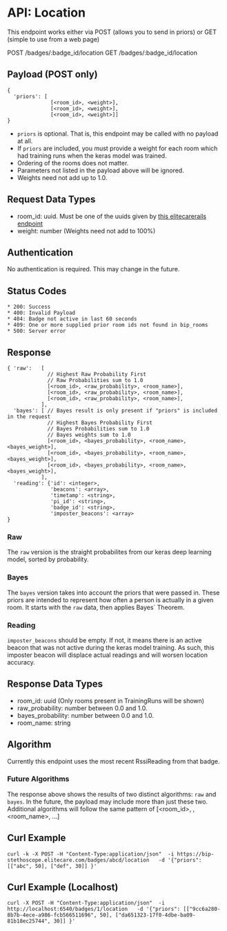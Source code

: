 API: Location
=============

This endpoint works either via POST (allows you to send in priors)
or GET (simple to use from a web page)

POST /badges/:badge_id/location
GET  /badges/:badge_id/location


Payload (POST only)
-------------------

    {
      'priors': [
                  [<room_id>, <weight>],
                  [<room_id>, <weight>],
                  [<room_id>, <weight>]]
    }

* `priors` is optional. That is, this endpoint may be called with no payload at all.
* If `priors` are included, you must provide a weight for each room which had training runs when the keras model was trained.
* Ordering of the rooms does not matter.
* Parameters not listed in the payload above will be ignored.
* Weights need not add up to 1.0.


Request Data Types
------------------

  * room_id:   uuid. Must be one of the uuids given by [this elitecarerails endpoint](https://bip.elitecare.com/api/stethoscope/rooms_insecure)
  * weight:    number (Weights need not add to 100%)


Authentication
--------------

No authentication is required. This may change in the future.


Status Codes
------------

    * 200: Success
    * 400: Invalid Payload
    * 404: Badge not active in last 60 seconds
    * 409: One or more supplied prior room ids not found in bip_rooms
    * 500: Server error


Response
--------

    { 'raw':   [
                 // Highest Raw Probability First
                 // Raw Probabilities sum to 1.0
                 [<room_id>, <raw_probability>, <room_name>],
                 [<room_id>, <raw_probability>, <room_name>],
                 [<room_id>, <raw_probability>, <room_name>],
               ],
      'bayes': [ // Bayes result is only present if "priors" is included in the request
                 // Highest Bayes Probability First
                 // Bayes Probabilities sum to 1.0
                 // Bayes weights sum to 1.0
                 [<room_id>, <bayes_probability>, <room_name>, <bayes_weight>],
                 [<room_id>, <bayes_probability>, <room_name>, <bayes_weight>],
                 [<room_id>, <bayes_probability>, <room_name>, <bayes_weight>],
               ],
      'reading': {'id': <integer>,
                  'beacons': <array>,
                  'timetamp': <string>,
                  'pi_id': <string>,
                  'badge_id': <string>,
                  'imposter_beacons': <array>
    }



### Raw

The `raw` version is the straight probabilites from our keras deep learning model,
sorted by probability.


### Bayes

The `bayes` version takes into account the priors that were passed in.
These priors are intended to represent how often a person is actually in a given room.
It starts with the `raw` data, then applies Bayes` Theorem.

### Reading

`imposter_beacons` should be empty. If not, it means there is an active beacon that
was not active during the keras model training. As such, this imposter beacon
will displace actual readings and will worsen location accuracy.



Response Data Types
-------------------

* room_id: uuid (Only rooms present in TrainingRuns will be shown)
* raw_probability: number between 0.0 and 1.0.
* bayes_probability: number between 0.0 and 1.0.
* room_name: string


Algorithm
---------

Currently this endpoint uses the most recent RssiReading from that badge.



### Future Algorithms

The response above shows the results of two distinct algorithms: `raw` and `bayes`.
In the future, the payload may include more than just these two. Additional
algorithms will follow the same pattern of [<room_id>, <probability>,
<room_name>, ...]



Curl Example
------------

    curl -k -X POST -H "Content-Type:application/json"  -i https://bip-stethoscope.elitecare.com/badges/abcd/location   -d '{"priors": [["abc", 50], ["def", 30]] }'


Curl Example (Localhost)
------------------------

    curl -X POST -H "Content-Type:application/json"  -i http://localhost:6540/badges/1/location   -d '{"priors": [["9cc6a280-8b7b-4ece-a986-fcb566511696", 50], ["da651323-17f0-4dbe-ba09-81b18ec25744", 30]] }'


